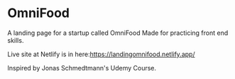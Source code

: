 # OmniFood
A landing page for a startup called OmniFood
Made for practicing front end skills.

Live site at Netlify is in here:https://landingomnifood.netlify.app/

Inspired by Jonas Schmedtmann's Udemy Course.
